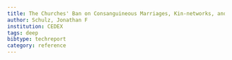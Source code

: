 ```yaml
---
title: The Churches' Ban on Consanguineous Marriages, Kin-networks, and Democracy
author: Schulz, Jonathan F
institution: CEDEX
tags: deep
bibtype: techreport
category: reference
---
```

